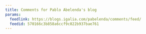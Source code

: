 ```yaml
---
title: Comments for Pablo Abelenda's blog
params:
  feedlink: https://blogs.igalia.com/pabelenda/comments/feed/
  feedid: 570166c3b858a6ccf9c022b937bae761
---
```

